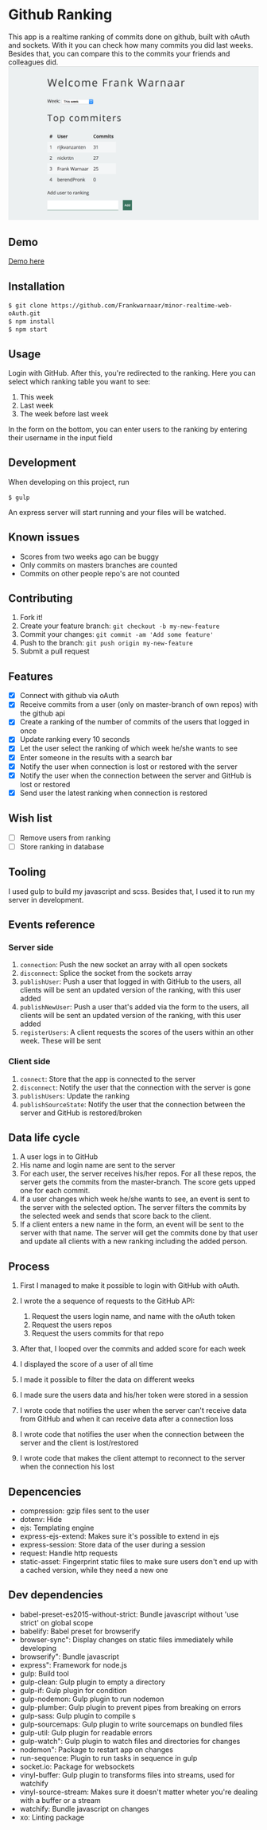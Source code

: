 # Github Ranking
This app is a realtime ranking of commits done on github, built with oAuth and sockets. With it you can check how many commits you did last weeks. Besides that, you can compare this to the commits your friends and colleagues did.
![Screenshot GitHub Ranking](https://raw.githubusercontent.com/Frankwarnaar/minor-realtime-web-oAuth/master/screenshots/app.png)

## Demo
[Demo here](https://github-ranking.herokuapp.com/)

## Installation

```
$ git clone https://github.com/Frankwarnaar/minor-realtime-web-oAuth.git
$ npm install
$ npm start
```

## Usage

Login with GitHub. After this, you're redirected to the ranking. Here you can select which ranking table you want to see: 

1. This week
2. Last week
3. The week before last week

In the form on the bottom, you can enter users to the ranking by entering their username in the input field

## Development
When developing on this project, run
```
$ gulp
```
An express server will start running and your files will be watched.

## Known issues
* Scores from two weeks ago can be buggy
* Only commits on masters branches are counted
* Commits on other people repo's are not counted

## Contributing

1. Fork it!
2. Create your feature branch: `git checkout -b my-new-feature`
3. Commit your changes: `git commit -am 'Add some feature'`
4. Push to the branch: `git push origin my-new-feature`
5. Submit a pull request

## Features
* [x] Connect with github via oAuth
* [x] Receive commits from a user (only on master-branch of own repos) with the github api
* [x] Create a ranking of the number of commits of the users that logged in once
* [x] Update ranking every 10 seconds
* [x] Let the user select the ranking of which week he/she wants to see
* [x] Enter someone in the results with a search bar
* [x] Notify the user when connection is lost or restored with the server
* [x] Notify the user when the connection between the server and GitHub is lost or restored
* [x] Send user the latest ranking when connection is restored

## Wish list
* [ ] Remove users from ranking
* [ ] Store ranking in database

## Tooling
I used gulp to build my javascript and scss. Besides that, I used it to run my server in development.

## Events reference
### Server side
1. `connection`: Push the new socket an array with all open sockets
2. `disconnect`: Splice the socket from the sockets array
3. `publishUser`: Push a user that logged in with GitHub to the users, all clients will be sent an updated version of the ranking, with this user added
4. `publishNewUser`: Push a user that's added via the form to the users, all clients will be sent an updated version of the ranking, with this user added
5. `registerUsers`: A client requests the scores of the users within an other week. These will be sent

### Client side
1. `connect`: Store that the app is connected to the server
2. `disconnect`: Notify the user that the connection with the server is gone
3. `publishUsers`: Update the ranking
4. `publishSourceState`: Notify the user that the connection between the server and GitHub is restored/broken

## Data life cycle
1. A user logs in to GitHub
2. His name and login name are sent to the server
3. For each user, the server receives his/her repos. For all these repos, the server gets the commits from the master-branch. The score gets upped one for each commit.
4. If a user changes which week he/she wants to see, an event is sent to the server with the selected option. The server filters the commits by the selected week and sends that score back to the client.
5. If a client enters a new name in the form, an event will be sent to the server with that name. The server will get the commits done by that user and update all clients with a new ranking including the added person.

## Process
1. First I managed to make it possible to login with GitHub with oAuth. 
2. I wrote the a sequence of requests to the GitHub API:

    1. Request the users login name, and name with the oAuth token 
    2. Request the users repos
    3. Request the users commits for that repo
3. After that, I looped over the commits and added score for each week
4. I displayed the score of a user of all time
5. I made it possible to filter the data on different weeks
6. I made sure the users data and his/her token were stored in a session
7. I wrote code that notifies the user when the server can't receive data from GitHub and when it can receive data after a connection loss
8. I wrote code that notifies the user when the connection between the server and the client is lost/restored
9. I wrote code that makes the client attempt to reconnect to the server when the connection his lost

## Depencencies
* compression: gzip files sent to the user
* dotenv: Hide 
* ejs: Templating engine
* express-ejs-extend: Makes sure it's possible to extend in ejs
* express-session: Store data of the user during a session
* request: Handle http requests
* static-asset: Fingerprint static files to make sure users don't end up with a cached version, while they need a new one

## Dev dependencies
* babel-preset-es2015-without-strict: Bundle javascript without 'use strict' on global scope
* babelify: Babel preset for browserify
* browser-sync": Display changes on static files immediately while developing
* browserify": Bundle javascript
* express": Framework for node.js
* gulp: Build tool
* gulp-clean: Gulp plugin to empty a directory
* gulp-if: Gulp plugin for condition
* gulp-nodemon: Gulp plugin to run nodemon
* gulp-plumber: Gulp plugin to prevent pipes from breaking on errors
* gulp-sass: Gulp plugin to compile s
* gulp-sourcemaps: Gulp plugin to write sourcemaps on bundled files
* gulp-util: Gulp plugin for readable errors
* gulp-watch": Gulp plugin to watch files and directories for changes
* nodemon": Package to restart app on changes
* run-sequence: Plugin to run tasks in sequence in gulp
* socket.io: Package for websockets
* vinyl-buffer: Gulp plugin to transforms files into streams, used for watchify
* vinyl-source-stream: Makes sure it doesn't matter wheter you're dealing with a buffer or a stream
* watchify: Bundle javascript on changes
* xo: Linting package

